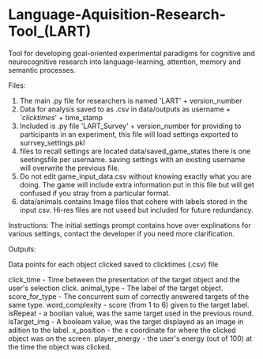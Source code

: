 # Language-Aquisition-Research-Tool_(LART)
 Tool for developing goal-oriented experimental paradigms for cognitive and neurocognitive research into language-learning, attention, memory and semantic processes.

Files:
1. The main .py file for researchers is named 'LART' + version_number
2. Data for analysis saved to as .csv in data/outputs as username + '_clicktimes_' + time_stamp  
3. Included is .py file 'LART_Survey' + version_number for providing to participants in an experiment, this file will load settings exported to surrvey_settings.pkl
4. files to recall settings are located data/saved_game_states there is one seetingsfile per username. saving settings with an existing username will overwrite the previous file.
5. Do not edit game_input_data.csv without knowing exactly what you are doing. The game will include extra information put in this file but will get confused if you stray from a particular format. 
6. data/animals contains Image files that cohere with labels stored in the input csv. Hi-res files are not useed but included for future redundancy.

Instructions:
The initial settings prompt contains hove over explinations for various settings, contact the developer if you need more clarification.

Outputs:

Data points for each object clicked saved to clicktimes (.csv) file

click_time - Time between the presentation of the target object and the user's selection click.
animal_type -  The label of the target object. 
score_for_type - The concurrent sum of correctly answered targets of the same type.
word_complexity - score (from 1 to 6) given to the target label. 
isRepeat - a boolian value, was the same target used in the previous round.
isTarget_img - A booleam value, was the target displayed as an image in adition to the label.
x_position - the x coordinate for where the clicked object was on the screen.
player_energy - the user's energy (out of 100) at the time the object was clicked.



